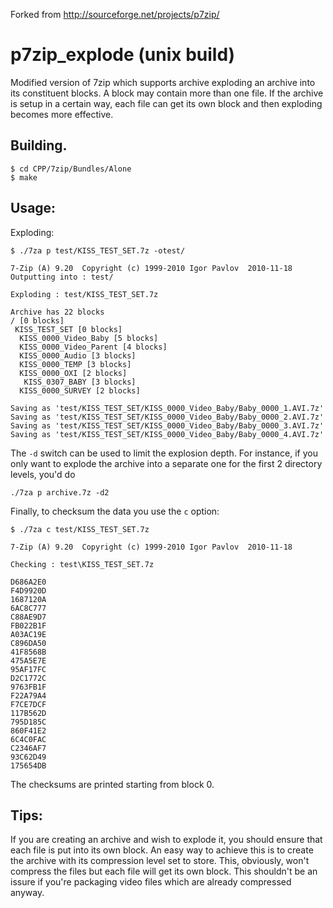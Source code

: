 Forked from http://sourceforge.net/projects/p7zip/

p7zip_explode (unix build)
==========================

Modified version of 7zip which supports archive exploding an archive into its constituent blocks. A block may 
contain more than one file. If the archive is setup in a certain way, each file can get its own block and then
exploding becomes more effective. 

## Building.
``` 
$ cd CPP/7zip/Bundles/Alone
$ make
```

## Usage:

Exploding:
```
$ ./7za p test/KISS_TEST_SET.7z -otest/

7-Zip (A) 9.20  Copyright (c) 1999-2010 Igor Pavlov  2010-11-18
Outputting into : test/

Exploding : test/KISS_TEST_SET.7z

Archive has 22 blocks
/ [0 blocks]
 KISS_TEST_SET [0 blocks]
  KISS_0000_Video_Baby [5 blocks]
  KISS_0000_Video_Parent [4 blocks]
  KISS_0000_Audio [3 blocks]
  KISS_0000_TEMP [3 blocks]
  KISS_0000_OXI [2 blocks]
   KISS_0307_BABY [3 blocks]
  KISS_0000_SURVEY [2 blocks]

Saving as 'test/KISS_TEST_SET/KISS_0000_Video_Baby/Baby_0000_1.AVI.7z'
Saving as 'test/KISS_TEST_SET/KISS_0000_Video_Baby/Baby_0000_2.AVI.7z'
Saving as 'test/KISS_TEST_SET/KISS_0000_Video_Baby/Baby_0000_3.AVI.7z'
Saving as 'test/KISS_TEST_SET/KISS_0000_Video_Baby/Baby_0000_4.AVI.7z'

```

The `-d` switch can be used to limit the explosion depth. For instance, if you only want to explode the archive into
a separate one for the first 2 directory levels, you'd do

` ./7za p archive.7z -d2 `

Finally, to checksum the data you use the `c` option:

```
$ ./7za c test/KISS_TEST_SET.7z

7-Zip (A) 9.20  Copyright (c) 1999-2010 Igor Pavlov  2010-11-18

Checking : test\KISS_TEST_SET.7z

D686A2E0
F4D9920D
1687120A
6AC8C777
C88AE9D7
FB022B1F
A03AC19E
C896DA50
41F8568B
475A5E7E
95AF17FC
D2C1772C
9763FB1F
F22A79A4
F7CE7DCF
117B562D
795D185C
860F41E2
6C4C0FAC
C2346AF7
93C62D49
175654DB
```

The checksums are printed starting from block 0.

## Tips:
If you are creating an archive and wish to explode it, you should ensure that each file is put into its own block. An 
easy way to achieve this is to create the archive with its compression level set to store. This, obviously, won't
compress the files but each file will get its own block. This shouldn't be an issure if you're packaging video files
which are already compressed anyway.
